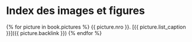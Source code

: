 # Index des images et figures

{% for picture in book.pictures %}
  {{ picture.nro }}. [{{ picture.list_caption }}]({{ picture.backlink }})
{% endfor %}


